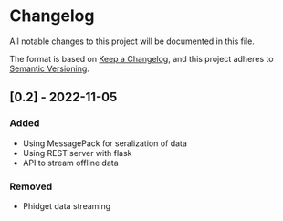 # Changelog

All notable changes to this project will be documented in this file.

The format is based on [Keep a Changelog](https://keepachangelog.com/en/1.0.0/),
and this project adheres to [Semantic Versioning](https://semver.org/spec/v2.0.0.html).

## [0.2] - 2022-11-05
### Added
- Using MessagePack for seralization of data
- Using REST server with flask
- API to stream offline data

### Removed
- Phidget data streaming
